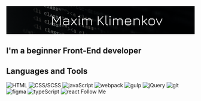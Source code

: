 [![Header](https://github.com/MxKlim/MxKlim/blob/main/assets/title.png)](https://t.me/maxsimklimenkov)

## I'm a beginner Front-End developer

## Languages and Tools
![HTML](https://img.shields.io/badge/-HTML-07090a?style=for-the-badge&logo=html5)
![CSS/SCSS](https://img.shields.io/badge/-CSS/SCSS-07090a?style=for-the-badge&logo=sass)
![javaScript](https://img.shields.io/badge/-javaScript-07090a?style=for-the-badge&logo=javaScript)
![webpack](https://img.shields.io/badge/-webpack-07090a?style=for-the-badge&logo=webpack)
![gulp](https://img.shields.io/badge/-gulp-07090a?style=for-the-badge&logo=gulp)
![jQuery](https://img.shields.io/badge/-jQuery-07090a?style=for-the-badge&logo=jQuery)
![git](https://img.shields.io/badge/-git-07090a?style=for-the-badge&logo=git)
![figma](https://img.shields.io/badge/-figma-07090a?style=for-the-badge&logo=figma)
![typeScript](https://img.shields.io/badge/-typeScript-07090a?style=for-the-badge&logo=typeScript)
![react](https://img.shields.io/badge/-react-07090a?style=for-the-badge&logo=react)
Follow Me
